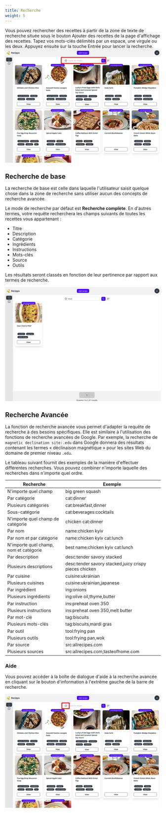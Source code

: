 ```yaml
---
title: Recherche
weight: 5
---
```


Vous pouvez rechercher des recettes à partir de la zone de texte de recherche située sous le bouton Ajouter des recettes de la page d'affichage des recettes.
Tapez vos mots-clés délimités par un espace, une virgule ou les deux. Appuyez ensuite sur la touche Entrée pour lancer la recherche.
![](images/recipes-search-view.webp)

## Recherche de base

La recherche de base est celle dans laquelle l'utilisateur saisit quelque chose dans la zone de recherche sans utiliser aucun
des concepts de recherche avancée.

Le mode de recherche par défaut est __Recherche complète__. En d'autres termes, votre requête recherchera les champs suivants de toutes les
recettes vous appartenant :
- Titre
- Description
- Catégorie
- Ingrédients
- Instructions
- Mots-clés
- Source
- Outils

Les résultats seront classés en fonction de leur pertinence par rapport aux termes de recherche.

![](images/recipes-search-query.webp)

## Recherche Avancée

La fonction de recherche avancée vous permet d'adapter la requête de recherche à des besoins spécifiques. Elle est similaire à l'utilisation des fonctions de recherche
avancées de Google. Par exemple, la recherche de `magnetic declination site:.edu` dans Google donnera des résultats
contenant les termes « déclinaison magnétique » pour les sites Web du domaine de premier niveau `.edu`.

Le tableau suivant fournit des exemples de la manière d'effectuer différentes recherches. Vous pouvez combiner n'importe laquelle des recherches dans n'importe quel ordre.

| Recherche                              | Exemple                                                |
|----------------------------------------|--------------------------------------------------------|
| N'importe quel champ                   | big green squash                                       |
| Par catégorie                          | cat:dinner                                             |
| Plusieurs catégories                   | cat:breakfast,dinner                                   |
| Sous-catégorie                         | cat:beverages:cocktails                                |
| N'importe quel champ de catégorie      | chicken cat:dinner                                     |
| Par nom                                | name:chicken kyiv                                      |
| Par nom et par catégorie               | name:chicken kyiv cat:lunch                            |
| N'importe quel champ, nom et catégorie | best name:chicken kyiv cat:lunch                       |
| Par description                        | desc:tender savory stacked                             |
| Plusieurs descriptions                 | desc:tender savory stacked,juicy crispy pieces chicken |
| Par cuisine                            | cuisine:ukrainian                                      |
| Plusieurs cuisines                     | cuisine:ukrainian,japanese                             |
| Par ingrédient                         | ing:onions                                             |
| Plusieurs ingrédients                  | ing:olive oil,thyme,butter                             |
| Par instruction                        | ins:preheat oven 350                                   |
| Plusieurs instructions                 | ins:preheat oven 350,melt butter                       |
| Par mot-clé                            | tag:biscuits                                           |
| Plusieurs mots-clés                    | tag:biscuits,mardi gras                                |
| Par outil                              | tool:frying pan                                        |
| Plusieurs outils                       | tool:frying pan,wok                                    |
| Par source                             | src:allrecipes.com                                     |
| Plusieurs sources                      | src:allrecipes.com,tasteofhome.com                     |

### Aide

Vous pouvez accéder à la boîte de dialogue d'aide à la recherche avancée en cliquant sur le bouton d'information à l'extrême gauche de la barre de recherche.

![](images/recipes-search-help.webp)

